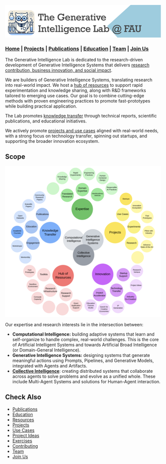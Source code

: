 

![GenI-Lab Banner](./images/genilab-banner.png)

### [Home](README.md) | [Projects](PROJECTS.md) | [Publications](KNOWLEDGE.md#publications) | [Education](KNOWLEDGE.md#education) | [Team](PEOPLE.md) |  [Join Us](JOINING.md)


The Generative Intelligence Lab is dedicated to the research-driven development of Generative Intelligence Systems that delivers [research contribution, business innovation, and social impact](./PROJECTS.md).

We are builders of Generative Intelligence Systems, translating research into real-world impact. We host a [hub of resources](./PROJECTS#resources) to support rapid experimentation and knowledge sharing, along with R&D frameworks tailored to emerging use cases. Our goal is to combine cutting-edge methods with proven engineering practices to promote fast-prototypes while building practical application.

The Lab promotes [knowledge transfer](./KNOWLEDGE.md) through technical reports, scientific publications, and educational initiatives. 

We actively promote [projects and use cases](./PROJECTS#use-cases) aligned with real-world needs,  with a strong focus on technology transfer, spinning out startups, and supporting the broader innovation ecosystem.

<!-- invitation to collaborators -->

## Scope 

![GenI-Lab Expertise](./images/genilab-scope.png)

Our expertise and research interests lie in the intersection between:

* **Computational Intelligence:** building adaptive systems that learn and self-organize to handle complex, real-world challenges. This is the core of Artificial Intelligent Systems and towards Artificial Broad Intelligence (or Domain-General Intelligence).
* **Generative Intelligence Systems:** designing systems that generate meaningful actions using Prompts, Pipelines, and  Generative Models, integrated with Agents and Artifacts.
* **[Collective Intelligence](https://medium.com/generative-intelligence-lab/collective-intelligence-concepts-and-research-opportunities-6130ef044114)**: creating distributed systems that collaborate across agents to solve problems and evolve as a unified whole. These include Multi-Agent Systems and solutions for Human-Agent interaction.



<!-- # Impact -->



## Check Also

* [Publications](KNOWLEDGE.md#publications)
* [Education](KNOWLEDGE.md#education)
* [Resources](PROJECTS.md#resources)
* [Projects](PROJECTS.md)
* [Use Cases](PROJECTS.md#use-cases)
* [Project Ideas](JOINING.md#project-ideas)
* [Exercises](EXERCISES.md)
* [Contributing](CONTRIBUTING.md)
* [Team](PEOPLE.md)
* [Join Us](JOINING.md)

  


